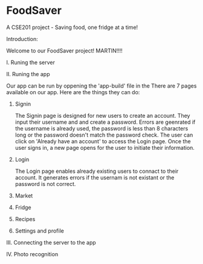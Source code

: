 # FoodSaver
A CSE201 project - Saving food, one fridge at a time!

Introduction:

Welcome to our FoodSaver project! 
MARTIN!!!!

I. Runing the server

II. Runing the app

Our app can be run by oppening the 'app-build' file in the There are 7 pages available on our app. Here are the things they can do:

1. Signin

   The Signin page is designed for new users to create an account. They input their         username and and create a password. Errors are geenrated if the username is already      used, the password is less than 8 characters long or the password doesn't match the      password check. The user can click on 'Already have an account' to access the Login      page. Once the user signs in, a new page opens for the user to initiate their            information.

3. Login

   The Login page enables already existing users to connact to their account. It            generates errors if the usernam is not existant or the password is not correct.

5. Market

6. Fridge

7. Recipes

8. Settings and profile


III. Connecting the server to the app

IV. Photo recognition
